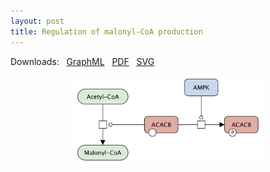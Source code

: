 ```yaml
---
layout: post
title: Regulation of malonyl-CoA production
---
```


Downloads: &nbsp; 
[GraphML](../downloads/F013-malonyl-CoA.graphml) &nbsp;
[PDF](../downloads/F013-malonyl-CoA.pdf) &nbsp; 
[SVG](../downloads/F013-malonyl-CoA.svg) &nbsp;
<p align="middle"><a href="/malonyl-CoA/"><img id="image" src="/downloads/F013-malonyl-CoA.png" width="300"/></a></p>

